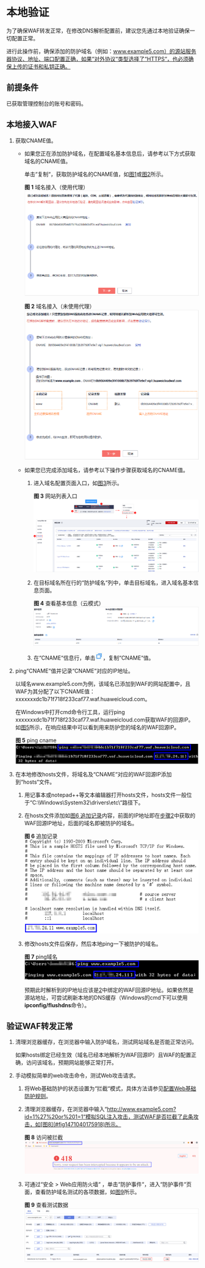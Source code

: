 # 本地验证<a name="waf_01_0073"></a>

为了确保WAF转发正常，在修改DNS解析配置前，建议您先通过本地验证确保一切配置正常。

进行此操作前，确保添加的防护域名（例如：www.example5.com）的源站服务器协议、地址、端口配置正确，如果“对外协议“类型选择了“HTTPS“，也必须确保上传的证书和私钥正确。

## 前提条件<a name="section990420459317"></a>

已获取管理控制台的账号和密码。

## 本地接入WAF<a name="section177188488332"></a>

1.  获取CNAME值。
    -   如果您正在添加防护域名，在配置域名基本信息后，请参考以下方式获取域名的CNAME值。

        单击“复制“，获取防护域名的CNAME值，如[图1](#fig14653411747)或[图2](#fig1779301543)所示。

        **图 1**  域名接入（使用代理）<a name="fig14653411747"></a>  
        ![](figures/域名接入（使用代理）.png "域名接入（使用代理）")

        **图 2**  域名接入（未使用代理）<a name="fig1779301543"></a>  
        ![](figures/域名接入（未使用代理）.png "域名接入（未使用代理）")

    -   如果您已完成添加域名，请参考以下操作步骤获取域名的CNAME值。
        1.  进入域名配置页面入口，如[图3](#fig172535820151)所示。

            **图 3**  网站列表入口<a name="fig172535820151"></a>  
            ![](figures/网站列表入口.png "网站列表入口")

        2.  在目标域名所在行的“防护域名“列中，单击目标域名，进入域名基本信息页面。

            **图 4**  查看基本信息（云模式）<a name="fig967685918543"></a>  
            ![](figures/查看基本信息（云模式）.png "查看基本信息（云模式）")

        3.  在“CNAME“信息行，单击![](figures/icon-copy.jpg)，复制“CNAME“值。

2.  <a name="li132916207364"></a>ping“CNAME“值并记录“CNAME“对应的IP地址。

    以域名www.example5.com为例，该域名已添加到WAF的网站配置中，且WAF为其分配了以下CNAME值：xxxxxxxdc1b71f718f233caf77.waf.huaweicloud.com。

    在Windows中打开cmd命令行工具，运行ping xxxxxxxdc1b71f718f233caf77.waf.huaweicloud.com获取WAF的回源IP。如[图5](#fig3609445192)所示，在响应结果中可以看到用来防护您的域名的WAF回源IP。

    **图 5**  ping cname<a name="fig3609445192"></a>  
    ![](figures/ping-cname.png "ping-cname")

3.  在本地修改hosts文件，将域名及“CNAME“对应的WAF回源IP添加到“hosts“文件。
    1.  用记事本或notepad++等文本编辑器打开hosts文件，hosts文件一般位于“C:\\Windows\\System32\\drivers\\etc\\“路径下。
    2.  <a name="li4860411142315"></a>在hosts文件添加如[图6 追加记录](#fig386011112317)内容，前面的IP地址即在[步骤2](#li132916207364)中获取的WAF回源IP地址，后面的域名即被防护的域名。

        **图 6**  追加记录<a name="fig386011112317"></a>  
        ![](figures/追加记录.png "追加记录")

    3.  修改hosts文件后保存，然后本地ping一下被防护的域名。

        **图 7**  ping域名<a name="fig11957173124414"></a>  
        ![](figures/ping域名.png "ping域名")

        预期此时解析到的IP地址应该是[2](#li4860411142315)中绑定的WAF回源IP地址。如果依然是源站地址，可尝试刷新本地的DNS缓存（Windows的cmd下可以使用**ipconfig/flushdns**命令）。



## 验证WAF转发正常<a name="section13175175825920"></a>

1.  清理浏览器缓存，在浏览器中输入防护域名，测试网站域名是否能正常访问。

    如果hosts绑定已经生效（域名已经本地解析为WAF回源IP）且WAF的配置正确，访问该域名，预期网站能够正常打开。

2.  手动模拟简单的web攻击命令，测试Web攻击请求。
    1.  将Web基础防护的状态设置为“拦截“模式，具体方法请参见[配置Web基础防护规则](配置Web基础防护规则.md)。
    2.  清理浏览器缓存，在浏览器中输入“http://www.example5.com?id=1%27%20or%201=1“模拟SQL注入攻击，测试WAF是否拦截了此条攻击，如[图8](#fig1471040175918)所示。

        **图 8**  访问被拦截<a name="fig1471040175918"></a>  
        ![](figures/访问被拦截.png "访问被拦截")

    3.  可通过“安全  \>  Web应用防火墙“ ，单击“防护事件“，进入“防护事件“页面，查看防护域名测试的各项数据，如[图9](#fig1348440105913)所示。

        **图 9**  查看测试数据<a name="fig1348440105913"></a>  
        ![](figures/查看测试数据.png "查看测试数据")



